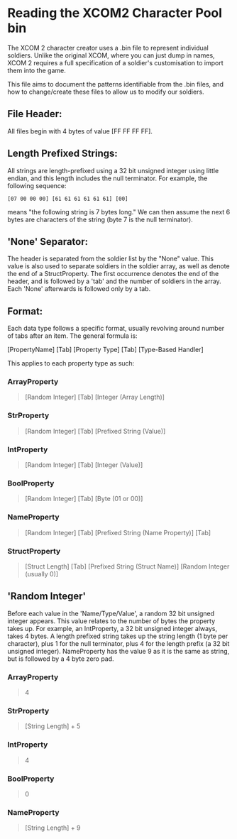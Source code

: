 # Reading the XCOM2 Character Pool bin

The XCOM 2 character creator uses a .bin file to represent individual soldiers.
Unlike the original XCOM, where you can just dump in names, XCOM 2 requires a
full specification of a soldier's customisation to import them into the game.

This file aims to document the patterns identifiable from the .bin files, and
how to change/create these files to allow us to modify our soldiers.

## File Header:

All files begin with 4 bytes of value [FF FF FF FF].

## Length Prefixed Strings:

All strings are length-prefixed using a 32 bit unsigned integer using little
endian, and this length includes the null terminator. For example, the following
sequence:

`[07 00 00 00] [61 61 61 61 61 61] [00]`

means "the following string is 7 bytes long." We can then assume the next 6
bytes are characters of the string (byte 7 is the null terminator).

## 'None' Separator:

The header is separated from the soldier list by the "None" value. This value
is also used to separate soldiers in the soldier array, as well as denote the
end of a StructProperty. The first occurrence denotes the end of the header, 
and is followed by a 'tab' and the number of soldiers in the array. Each 'None' 
afterwards is followed only by a tab.

## Format:

Each data type follows a specific format, usually revolving around number of
tabs after an item. The general formula is:

[PropertyName] [Tab] [Property Type] [Tab] [Type-Based Handler]

This applies to each property type as such:

### ArrayProperty
>[Random Integer] [Tab] [Integer (Array Length)]

### StrProperty
>[Random Integer] [Tab] [Prefixed String (Value)]

### IntProperty
>[Random Integer] [Tab] [Integer (Value)]

### BoolProperty
>[Random Integer] [Tab] [Byte (01 or 00)]

### NameProperty
>[Random Integer] [Tab] [Prefixed String (Name Property)] [Tab]

### StructProperty
>[Struct Length] [Tab] [Prefixed String (Struct Name)] [Random Integer (usually 0)]

## 'Random Integer'
Before each value in the 'Name/Type/Value', a random 32 bit unsigned integer appears.
This value relates to the number of bytes the property takes up. For example,
an IntProperty, a 32 bit unsigned integer always, takes 4 bytes. A length prefixed
string takes up the string length (1 byte per character), plus 1 for the null
terminator, plus 4 for the length prefix (a 32 bit unsigned integer). NameProperty has the
value 9 as it is the same as string, but is followed by a 4 byte zero pad.

### ArrayProperty
>4

### StrProperty
>[String Length] + 5

### IntProperty
>4

### BoolProperty
>0

### NameProperty
>[String Length] + 9
